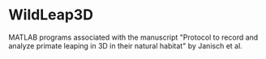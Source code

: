 # WildLeap3D
MATLAB programs associated with the manuscript "Protocol to record and analyze primate leaping in 3D in their natural habitat" by Janisch et al. 
